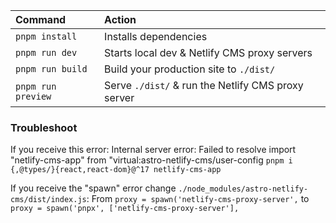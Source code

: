 | Command            | Action                                             |
| :----------------- | :------------------------------------------------- |
| `pnpm install`     | Installs dependencies                              |
| `pnpm run dev`     | Starts local dev & Netlify CMS proxy servers       |
| `pnpm run build`   | Build your production site to `./dist/`            |
| `pnpm run preview` | Serve `./dist/` & run the Netlify CMS proxy server |

### Troubleshoot

If you receive this error: Internal server error: Failed to resolve import "netlify-cms-app" from "virtual:astro-netlify-cms/user-config
`pnpm i {,@types/}{react,react-dom}@^17 netlify-cms-app`

If you receive the "spawn" error change `./node_modules/astro-netlify-cms/dist/index.js`:
From `proxy = spawn('netlify-cms-proxy-server',` to
`proxy = spawn('pnpx', ['netlify-cms-proxy-server'],`
